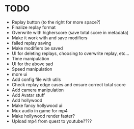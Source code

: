 # TODO
- Replay button (to the right for more space?)
- Finalize replay format
- Overwrite with higherscore (save total score in metadata)
- Make it work with and save modifiers
- failed replay saving
- Make modifiers be saved
- UI for deleting replays, choosing to overwrite replay, etc...
- Time manipulation
- UI for the above sad
- Speed manipulation
- more ui
- Add config file with utils
- Check replay edge cases and ensure correct total score
- Add camera manipulation
- Add Avatar stuff
- Add hollywood
- Make fancy hollywood ui
- Mux audio in game for mp4
- Make hollywood render faster?
- Upload mp4 from quest to youtube????
